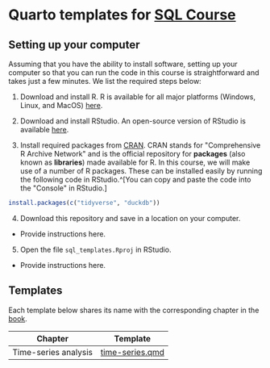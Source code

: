 # Quarto templates for [SQL Course](https://iangow.github.io/sql_book/)

## Setting up your computer

Assuming that you have the ability to install software, setting up your computer so that you can run the code in this course is straightforward and takes just a few minutes.
We list the required steps below:

1. Download and install R.
R is available for all major platforms (Windows, Linux, and MacOS) [here](https://cloud.r-project.org).

2. Download and install RStudio. 
An open-source version of RStudio is available [here](https://www.rstudio.com/products/rstudio/download/#download).

3. Install required packages from [CRAN](https://cran.r-project.org).
CRAN stands for "Comprehensive R Archive Network" and is the official repository for **packages** (also known as **libraries**) made available for R.
  In this course, we will make use of a number of R packages.
  These can be installed easily by running the following code in RStudio.^[You can copy and paste the code into the "Console" in RStudio.]


``` r
install.packages(c("tidyverse", "duckdb"))
```

4. Download this repository and save in a location on your computer.

  - Provide instructions here.

5. Open the file `sql_templates.Rproj` in RStudio.

  - Provide instructions here.

## Templates

Each template below shares its name with the corresponding chapter in the [book](https://iangow.github.io/sql_book/).

| Chapter | Template 
|---------|---------------------|
| Time-series analysis | [time-series.qmd](https://raw.githubusercontent.com/iangow/far_templates/main/time-series.qmd) |